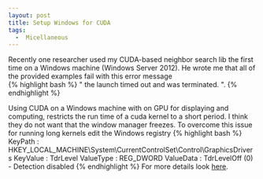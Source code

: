 ```yaml
---
layout: post
title: Setup Windows for CUDA
tags:
  -  Micellaneous
---
```

Recently one researcher used my CUDA-based neighbor search lib the first
time on a Windows machine (Windows Server 2012). He wrote me that all of
the provided examples fail with this error message  
{% highlight bash  %}
" the launch timed out and was terminated. ".
{% endhighlight %}

Using CUDA on a Windows machine with on GPU for displaying and computing,
restricts the run time of a cuda kernel to a short period. I think they do 
not want that the window manager freezes. To overcome this issue for running
long kernels edit the Windows registry
{% highlight bash  %}
KeyPath   : HKEY_LOCAL_MACHINE\System\CurrentControlSet\Control\GraphicsDrivers
KeyValue  : TdrLevel
ValueType : REG_DWORD
ValueData : TdrLevelOff (0) - Detection disabled 
{% endhighlight %}
For more details look <a href="https://msdn.microsoft.com/en-us/library/windows/hardware/ff569918(v=vs.85).aspx">here</a>.

